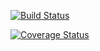 [![Build Status](https://travis-ci.org/DevNaga/EDGEMW.svg?branch=master)](https://travis-ci.org/DevNaga/EDGEMW)

[![Coverage Status](https://coveralls.io/repos/github/DevNaga/EDGEMW/badge.svg?branch=master)](https://coveralls.io/github/DevNaga/EDGEMW?branch=master)